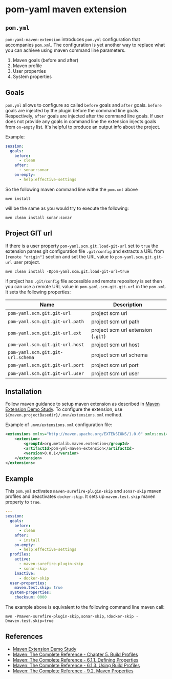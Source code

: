 # pom-yaml maven extension

## `pom.yml`
`pom-yaml-maven-extension` introduces `pom.yml` configuration that accompanies `pom.xml`. The configuration is yet another way to replace what you can achieve using maven command line parameters.
1. Maven goals (before and after)
1. Maven profile
1. User properties
1. System properties

## Goals
`pom.yml` allows to configure so called `before` goals and `after` goals. `before` goals are injected by the plugin before the command line goals.
 Respectively, `after` goals are injected after the command line goals. If user does not provide any goals in command line
 the extension injects goals from `on-empty` list. It's helpful to produce an output info about the project.

Example:
```yaml
session:
  goals:
    before:
      - clean
    after:
      - sonar:sonar
    on-empty:
      - help:effective-settings
```  

So the following maven command line withe the `pom.xml` above
```shell script
mvn install
```

will be the same as you would try to execute the following:
```shell script
mvn clean install sonar:sonar
```


## Project GIT url
If there is a user property `pom-yaml.scm.git.load-git-url` set to `true` the extension parses git configuration file `.git/config` and extracts
 a URL from `[remote "origin"]` section and set the URL value to `pom-yaml.scm.git.git-url` user project.
 ```shell script
mvn clean install -Dpom-yaml.scm.git.load-git-url=true
```
if project has `.git/config` file accessible and remote repository is set then you can use a remote URL value in `pom-yaml.scm.git.git-url` in the `pom.xml`. 
It sets the following properties:

|Name|Description|
|----|-----------|
|`pom-yaml.scm.git.git-url`| project scm url |
|`pom-yaml.scm.git.git-url.path`| project scm url path |
|`pom-yaml.scm.git.git-url.ext`| project scm url extension (`.git`) |
|`pom-yaml.scm.git.git-url.host`| project scm url host |
|`pom-yaml.scm.git.git-url.schema`| project scm url schema |
|`pom-yaml.scm.git.git-url.port`| project scm url port |
|`pom-yaml.scm.git.git-url.user`| project scm url user |

## Installation
Follow maven guidance to setup maven extension as described in [Maven Extension Demo Study](http://maven.apache.org/studies/extension-demo/).
  To configure the extension, use `${maven.projectBasedir}/.mvn/extensions.xml` method.

Example of `.mvn/extensions.xml` configuration file:
```xml
<extensions xmlns="http://maven.apache.org/EXTENSIONS/1.0.0" xmlns:xsi="http://www.w3.org/2001/XMLSchema-instance" xsi:schemaLocation="http://maven.apache.org/EXTENSIONS/1.0.0 http://maven.apache.org/xsd/core-extensions-1.0.0.xsd">
    <extension>
        <groupId>org.metalib.maven.extention</groupId>
        <artifactId>pom-yml-maven-extension</artifactId>
        <version>0.0.1</version>
    </extension>
</extensions>
```

## Example
This `pom.yml` activates `maven-surefire-plugin-skip` and `sonar-skip` maven profiles and deactivates `docker-skip`.
It sets up `maven.test.skip` maven property to `true`.
```yaml
---
session:
  goals:
    before:
      - clean
    after:
      - install
    on-empty:
      - help:effective-settings
  profiles:
    active:
      - maven-surefire-plugin-skip
      - sonar-skip
    inactive:
      - docker-skip
  user-properties:
    maven.test.skip: true
  system-properties:
    checksum: 0000
```

The example above is equivalent to the following command line maven call:
```shell script
mvn -Pmaven-surefire-plugin-skip,sonar-skip,!docker-skip -Dmaven.test.skip=true
``` 

## References
* [Maven Extension Demo Study](http://maven.apache.org/studies/extension-demo/)
* [Maven: The Complete Reference - Chapter 5. Build Profiles](https://books.sonatype.com/mvnref-book/reference/profiles.html)
* [Maven: The Complete Reference - 6.1.1. Defining Properties](https://books.sonatype.com/mvnref-book/reference/running-sect-options.html#running-sect-define-prop)
* [Maven: The Complete Reference - 6.1.3. Using Build Profiles](https://books.sonatype.com/mvnref-book/reference/running-sect-options.html#running-sect-profile-option)
* [Maven: The Complete Reference - 9.2. Maven Properties](https://books.sonatype.com/mvnref-book/reference/resource-filtering-sect-properties.html)
 